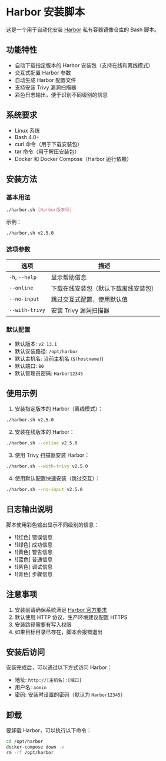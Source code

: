 # Harbor 安装脚本

这是一个用于自动化安装 [Harbor](https://goharbor.io/) 私有容器镜像仓库的 Bash 脚本。

## 功能特性

- 自动下载指定版本的 Harbor 安装包（支持在线和离线模式）
- 交互式配置 Harbor 参数
- 自动生成 Harbor 配置文件
- 支持安装 Trivy 漏洞扫描器
- 彩色日志输出，便于识别不同级别的信息

## 系统要求

- Linux 系统
- Bash 4.0+
- curl 命令（用于下载安装包）
- tar 命令（用于解压安装包）
- Docker 和 Docker Compose（Harbor 运行依赖）

## 安装方法

### 基本用法

```bash
./harbor.sh [Harbor版本号]
```

示例：
```bash
./harbor.sh v2.5.0
```

### 选项参数

| 选项 | 描述 |
|------|------|
| `-h`, `--help` | 显示帮助信息 |
| `--online` | 下载在线安装包（默认下载离线安装包） |
| `--no-input` | 跳过交互式配置，使用默认值 |
| `--with-trivy` | 安装 Trivy 漏洞扫描器 |

### 默认配置

- 默认版本: `v2.13.1`
- 默认安装路径: `/opt/harbor`
- 默认主机名: 当前主机名 (`$(hostname)`)
- 默认端口: `80`
- 默认管理员密码: `Harbor12345`

## 使用示例

1. 安装指定版本的 Harbor（离线模式）：
```bash
./harbor.sh v2.5.0
```

2. 安装在线版本的 Harbor：
```bash
./harbor.sh --online v2.5.0
```

3. 使用 Trivy 扫描器安装 Harbor：
```bash
./harbor.sh --with-trivy v2.5.0
```

4. 使用默认配置快速安装（跳过交互）：
```bash
./harbor.sh --no-input v2.5.0
```

## 日志输出说明

脚本使用彩色输出显示不同级别的信息：

- ![红色] 错误信息
- ![绿色] 成功信息
- ![黄色] 警告信息
- ![蓝色] 普通信息
- ![紫色] 调试信息
- ![青色] 步骤信息

## 注意事项

1. 安装前请确保系统满足 [Harbor 官方要求](https://goharbor.io/docs/2.0.0/install-config/)
2. 默认使用 HTTP 协议，生产环境建议配置 HTTPS
3. 安装路径需要有写入权限
4. 如果目标目录已存在，脚本会报错退出

## 安装后访问

安装完成后，可以通过以下方式访问 Harbor：

- 地址: `http://[主机名]:[端口]`
- 用户名: `admin`
- 密码: 安装时设置的密码（默认为 `Harbor12345`）

## 卸载

要卸载 Harbor，可以执行以下命令：

```bash
cd /opt/harbor
docker-compose down -v
rm -rf /opt/harbor
```

